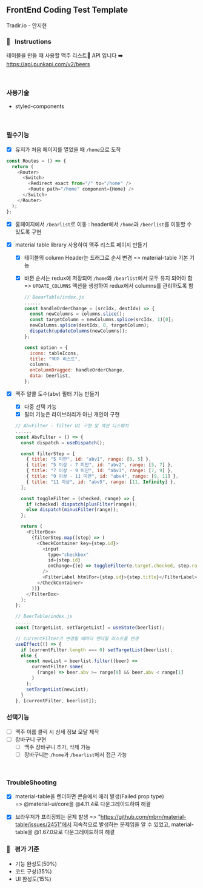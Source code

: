 ## FrontEnd Coding Test Template

Tradir.io - 안지현

### 📣 &nbsp; Instructions

테이블을 만들 때 사용할 맥주 리스트🍻 API 입니다 ➡️ &nbsp; https://api.punkapi.com/v2/beers

<br />

### 사용기술

- styled-components

<br />

### 필수기능

- [x] 유저가 처음 페이지를 열었을 때 `/home`으로 도착

```js
const Routes = () => {
  return (
    <Router>
      <Switch>
        <Redirect exact from="/" to="/home" />
        <Route path="/home" component={Home} />
      </Switch>
    </Router>
  );
};
```

- [x] 홈페이지에서 `/bearlist`로 이동
      : header에서 `/home`과 `/beerlist`를 이동할 수 있도록 구현

- [x] material table library 사용하여 맥주 리스트 페이지 만들기

  - [x] 테이블의 column Header는 드래그로 순서 변경
        => material-table 기본 기능
  - [x] 바뀐 순서는 redux에 저장되어 `/home`와 `/bearlist`에서 모두 유지 되어야 함
        => `UPDATE_COLUMNS` 액션을 생성하여 redux에서 columns를 관리하도록 함

    ```js
    // BeearTable/index.js
    ......
    const handleOrderChange = (srcIdx, destIdx) => {
      const newColumns = columns.slice();
      const targetColumn = newColumns.splice(srcIdx, 1)[0];
      newColumns.splice(destIdx, 0, targetColumn);
      dispatch(updateColumns(newColumns));
    };

    const option = {
      icons: tableIcons,
      title: "맥주 리스트",
      columns,
      onColumnDragged: handleOrderChange,
      data: beerlist,
    };

    ```

- [x] 맥주 알콜 도수(abv) 필터 기능 만들기

  - [x] 다중 선택 가능
  - [x] 필터 기능은 라이브러리가 아닌 개인이 구현

  ```js
  // AbvFilter - filter UI 구현 및 액션 디스패치
  ......
  const AbvFilter = () => {
    const dispatch = useDispatch();

    const filterStep = [
      { title: "5 미만", id: "abv1", range: [0, 5] },
      { title: "5 이상 - 7 미만", id: "abv2", range: [5, 7] },
      { title: "7 이상 - 9 미만", id: "abv3", range: [7, 9] },
      { title: "9 이상 - 11 미만", id: "abv4", range: [9, 11] },
      { title: "11 이상", id: "abv5", range: [11, Infinity] },
    ];

    const toggleFilter = (checked, range) => {
      if (checked) dispatch(plusFilter(range));
      else dispatch(minusFilter(range));
    };

    return (
      <FilterBox>
        {filterStep.map((step) => (
          <CheckContainer key={step.id}>
            <input
              type="checkbox"
              id={step.id}
              onChange={(e) => toggleFilter(e.target.checked, step.range)}
            />
            <FilterLabel htmlFor={step.id}>{step.title}</FilterLabel>
          </CheckContainer>
        ))}
      </FilterBox>
    );
  };
  ```

  ```js
  // BeerTable/index.js
  ......
  const [targetList, setTargetList] = useState(beerlist);

  // currentFilter가 변경될 때마다 렌더할 리스트를 변경
  useEffect(() => {
    if (currentFilter.length === 0) setTargetList(beerlist);
    else {
      const newList = beerlist.filter((beer) =>
        currentFilter.some(
          (range) => beer.abv >= range[0] && beer.abv < range[1]
        )
      );
      setTargetList(newList);
    }
  }, [currentFilter, beerlist]);
  ```

### 선택기능

- [ ] 맥주 이름 클릭 시 상세 정보 모달 제작
- [ ] 장바구니 구현
  - [ ] 맥주 장바구니 추가, 삭제 가능
  - [ ] 장바구니는 `/home`과 `/bearlist`에서 접근 가능

<br />

### TroubleShooting

- [x] material-table을 렌더하면 콘솔에서 에러 발생(Failed prop type)  
       => @material-ui/core을 @4.11.4로 다운그레이드하여 해결

- [x] 브라우저가 프리징되는 문제 발생
      => "https://github.com/mbrn/material-table/issues/2451"에서 지속적으로 발생하는 문제임을 알 수 있었고, material-table을 @1.67.0으로 다운그레이드하여 해결

### 📝 &nbsp; 평가 기준

- 기능 완성도(50%)
- 코드 구성(35%)
- UI 완성도(15%)
